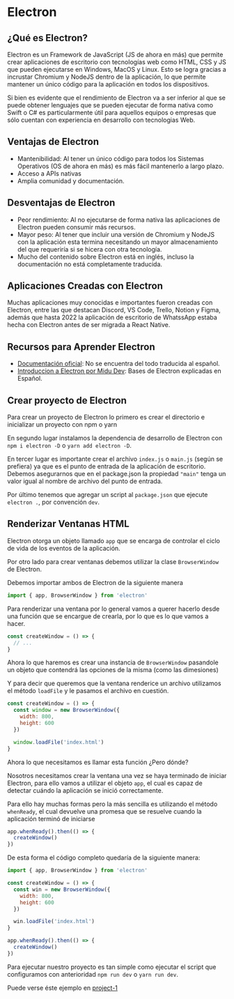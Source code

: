 # Electron

## ¿Qué es Electron?

Electron es un Framework de JavaScript (JS de ahora en más) que permite crear aplicaciones de escritorio con tecnologías web como HTML, CSS y JS que pueden ejecutarse en Windows, MacOS y Linux. Esto se logra gracias a incrustar Chromium y NodeJS dentro de la aplicación, lo que permite mantener un único código para la aplicación en todos los dispositivos.

Si bien es evidente que el rendimiento de Electron va a ser inferior al que se puede obtener lenguajes que se pueden ejecutar de forma nativa como Swift o C# es particularmente útil para aquellos equipos o empresas que sólo cuentan con experiencia en desarrollo con tecnologias Web.

## Ventajas de Electron

- Mantenibilidad: Al tener un único código para todos los Sistemas Operativos (OS de ahora en más) es más fácil mantenerlo a largo plazo.
- Acceso a APIs nativas
- Amplia comunidad y documentación.

## Desventajas de Electron

- Peor rendimiento: Al no ejecutarse de forma nativa las aplicaciones de Electron pueden consumir más recursos.
- Mayor peso: Al tener que incluir una versión de Chromium y NodeJS con la aplicación esta termina necesitando un mayor almacenamiento del que requeriría si se hicera con otra tecnología.
- Mucho del contenido sobre Electron está en inglés, incluso la documentación no está completamente traducida.

## Aplicaciones Creadas con Electron

Muchas aplicaciones muy conocidas e importantes fueron creadas con Electron, entre las que destacan Discord, VS Code, Trello, Notion y Figma, además que hasta 2022 la aplicación de escritorio de WhatssApp estaba hecha con Electron antes de ser migrada a React Native.

## Recursos para Aprender Electron

- [Documentación oficial](https://www.electronjs.org/docs/latest/): No se encuentra del todo traducida al español.
- [Introduccion a Electron por Midu Dev](https://www.youtube.com/watch?v=ir9yaSgbOdY): Bases de Electron explicadas en Español.

## Crear proyecto de Electron

Para crear un proyecto de Electron lo primero es crear el directorio e inicializar un proyecto con npm o yarn

En segundo lugar instalamos la dependencia de desarrollo de Electron con `npm i electron -D` o `yarn add electron -D`.

En tercer lugar es importante crear el archivo `index.js` o `main.js` (según se prefiera) ya que es el punto de entrada de la aplicación de escritorio. Debemos asegurarnos que en el package.json la propiedad `"main"` tenga un valor igual al nombre de archivo del punto de entrada.

Por último tenemos que agregar un script al `package.json` que ejecute `electron .`, por convención `dev`.

## Renderizar Ventanas HTML

Electron otorga un objeto llamado `app` que se encarga de controlar el ciclo de vida de los eventos de la aplicación.

Por otro lado para crear ventanas debemos utilizar la clase `BrowserWindow` de Electron.

Debemos importar ambos de Electron de la siguiente manera

```js
import { app, BrowserWindow } from 'electron'
```

Para renderizar una ventana por lo general vamos a querer hacerlo desde una función que se encargue de crearla, por lo que es lo que vamos a hacer.

```js
const createWindow = () => {
  // ...
}
```

Ahora lo que haremos es crear una instancia de `BrowserWindow` pasandole un objeto que contendrá las opciones de la misma (como las dimesiones)

Y para decir que queremos que la ventana renderice un archivo utilizamos el método `loadFile` y le pasamos el archivo en cuestión.

```js
const createWindow = () => {
  const window = new BrowserWindow({
    width: 800,
    height: 600
  })

  window.loadFile('index.html')
}
```

Ahora lo que necesitamos es llamar esta función ¿Pero dónde?

Nosotros necesitamos crear la ventana una vez se haya terminado de iniciar Electron, para ello vamos a utilizar el objeto `app`, el cual es capaz de detectar cuándo la aplicación se inició correctamente.

Para ello hay muchas formas pero la más sencilla es utilizando el método `whenReady`, el cual devuelve una promesa que se resuelve cuando la aplicación terminó de iniciarse

```js
app.whenReady().then(() => {
  createWindow()
})
```

De esta forma el código completo quedaría de la siguiente manera:

```js
import { app, BrowserWindow } from 'electron'

const createWindow = () => {
  const win = new BrowserWindow({
    width: 800,
    height: 600
  })

  win.loadFile('index.html')
}

app.whenReady().then(() => {
  createWindow()
})
```

Para ejecutar nuestro proyecto es tan simple como ejecutar el script que configuramos con anterioridad `npm run dev` o `yarn run dev`.

Puede verse éste ejemplo en [project-1](./project-1/)